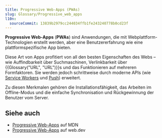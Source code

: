 ```yaml
---
title: Progressive Web-Apps (PWAs)
slug: Glossary/Progressive_web_apps
l10n:
  sourceCommit: 13839b2979cc244034ffb1fe243240778b0cd23f
---
```


**Progressive Web-Apps** (**PWAs**) sind Anwendungen, die mit Webplattform-Technologien erstellt werden, aber eine Benutzererfahrung wie eine plattformspezifische App bieten.

Diese Art von Apps profitiert von all den besten Eigenschaften des Webs – wie Auffindbarkeit über Suchmaschinen, Verlinkbarkeit über {{Glossary("URL", "URL")}}s und das Funktionieren auf mehreren Formfaktoren. Sie werden jedoch schrittweise durch moderne APIs (wie [Service Workers](/de/docs/Web/API/Service_Worker_API) und [Push](/de/docs/Web/API/Push_API)) erweitert.

Zu diesen Merkmalen gehören die Installationsfähigkeit, das Arbeiten im Offline-Modus und die einfache Synchronisation und Rückgewinnung der Benutzer vom Server.

## Siehe auch

- [Progressive Web-Apps](/de/docs/Web/Progressive_web_apps) auf MDN
- [Progressive Web-Apps](https://web.dev/explore/progressive-web-apps) auf web.dev
